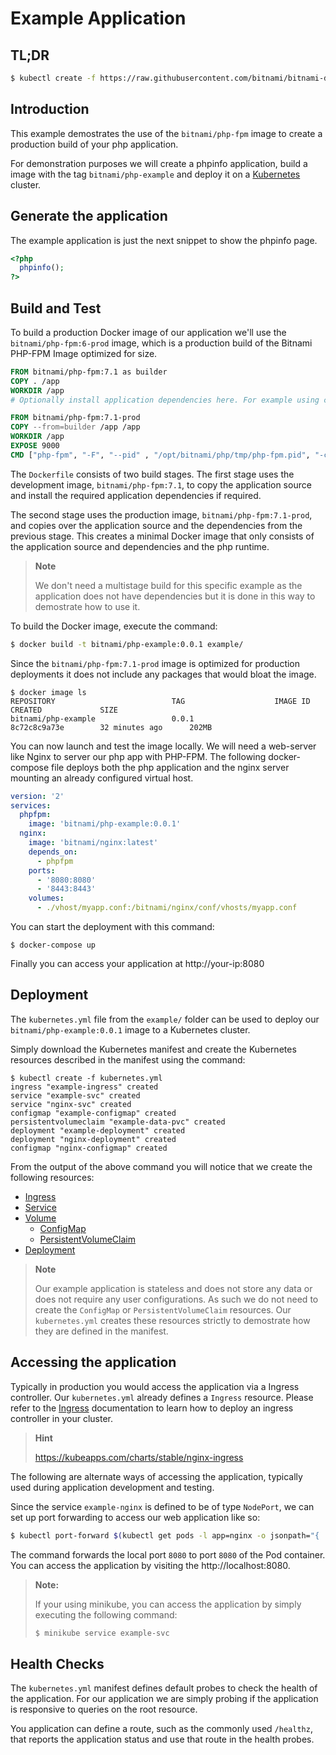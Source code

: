 # Example Application

## TL;DR

```bash
$ kubectl create -f https://raw.githubusercontent.com/bitnami/bitnami-docker-php-fpm/master/example/kubernetes.yml
```

## Introduction

This example demostrates the use of the `bitnami/php-fpm` image to create a production build of your php application.

For demonstration purposes we will create a phpinfo application, build a image with the tag `bitnami/php-example` and deploy it on a [Kubernetes](https://kubernetes.io) cluster.

## Generate the application

The example application is just the next snippet to show the phpinfo page.

```php
<?php
  phpinfo();
?>
```

## Build and Test

To build a production Docker image of our application we'll use the `bitnami/php-fpm:6-prod` image, which is a production build of the Bitnami PHP-FPM Image optimized for size.

```dockerfile
FROM bitnami/php-fpm:7.1 as builder
COPY . /app
WORKDIR /app
# Optionally install application dependencies here. For example using composer.

FROM bitnami/php-fpm:7.1-prod
COPY --from=builder /app /app
WORKDIR /app
EXPOSE 9000
CMD ["php-fpm", "-F", "--pid" , "/opt/bitnami/php/tmp/php-fpm.pid", "-c", "/opt/bitnami/php/conf/php-fpm.conf"]
```

The `Dockerfile` consists of two build stages. The first stage uses the development image, `bitnami/php-fpm:7.1`, to copy the application source and install the required application dependencies if required.

The second stage uses the production image, `bitnami/php-fpm:7.1-prod`, and copies over the application source and the dependencies from the previous stage. This creates a minimal Docker image that only consists of the application source and dependencies and the php runtime.

> **Note**
>
> We don't need a multistage build for this specific example as the application does not have dependencies but it is done in this way to demostrate how to use it.


To build the Docker image, execute the command:

```bash
$ docker build -t bitnami/php-example:0.0.1 example/
```

Since the `bitnami/php-fpm:7.1-prod` image is optimized for production deployments it does not include any packages that would bloat the image.

```console
$ docker image ls
REPOSITORY                          TAG                    IMAGE ID            CREATED             SIZE
bitnami/php-example                 0.0.1                  8c72c8c9a73e        32 minutes ago      202MB
```

You can now launch and test the image locally. We will need a web-server like Nginx to server our php app with PHP-FPM. The following docker-compose file deploys both the php application and the nginx server mounting an already configured virtual host.


```yaml
version: '2'
services:
  phpfpm:
    image: 'bitnami/php-example:0.0.1'
  nginx:
    image: 'bitnami/nginx:latest'
    depends_on:
      - phpfpm
    ports:
      - '8080:8080'
      - '8443:8443'
    volumes:
      - ./vhost/myapp.conf:/bitnami/nginx/conf/vhosts/myapp.conf
```
You can start the deployment with this command:

```
$ docker-compose up
```

Finally you can access your application at http://your-ip:8080

## Deployment

The `kubernetes.yml` file from the `example/` folder can be used to deploy our `bitnami/php-example:0.0.1` image to a Kubernetes cluster.

Simply download the Kubernetes manifest and create the Kubernetes resources described in the manifest using the command:

```console
$ kubectl create -f kubernetes.yml
ingress "example-ingress" created
service "example-svc" created
service "nginx-svc" created
configmap "example-configmap" created
persistentvolumeclaim "example-data-pvc" created
deployment "example-deployment" created
deployment "nginx-deployment" created
configmap "nginx-configmap" created
```

From the output of the above command you will notice that we create the following resources:

 - [Ingress](https://kubernetes.io/docs/concepts/services-networking/ingress/)
 - [Service](https://kubernetes.io/docs/concepts/services-networking/service/)
 - [Volume](https://kubernetes.io/docs/concepts/storage/volumes/)
    + [ConfigMap](https://kubernetes.io/docs/concepts/storage/volumes/#projected)
    + [PersistentVolumeClaim](https://kubernetes.io/docs/concepts/storage/volumes/#persistentvolumeclaim)
 - [Deployment](https://kubernetes.io/docs/concepts/workloads/controllers/deployment/)

> **Note**
>
> Our example application is stateless and does not store any data or does not require any user configurations. As such we do not need to create the `ConfigMap` or `PersistentVolumeClaim` resources. Our `kubernetes.yml` creates these resources strictly to demostrate how they are defined in the manifest.

## Accessing the application

Typically in production you would access the application via a Ingress controller. Our `kubernetes.yml` already defines a `Ingress` resource. Please refer to the [Ingress](https://kubernetes.io/docs/concepts/services-networking/ingress/) documentation to learn how to deploy an ingress controller in your cluster.

> **Hint**
>
> https://kubeapps.com/charts/stable/nginx-ingress

The following are alternate ways of accessing the application, typically used during application development and testing.

Since the service `example-nginx` is defined to be of type `NodePort`, we can set up port forwarding to access our web application like so:

```bash
$ kubectl port-forward $(kubectl get pods -l app=nginx -o jsonpath="{ .items[0].metadata.name }") 8080:8080
```

The command forwards the local port `8080` to port `8080` of the Pod container. You can access the application by visiting the http://localhost:8080.

> **Note:**
>
> If your using minikube, you can access the application by simply executing the following command:
>
> ```bash
> $ minikube service example-svc
> ```

## Health Checks

The `kubernetes.yml` manifest defines default probes to check the health of the application. For our application we are simply probing if the application is responsive to queries on the root resource.

You application can define a route, such as the commonly used `/healthz`, that reports the application status and use that route in the health probes.
